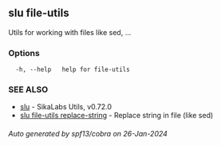 ## slu file-utils

Utils for working with files like sed, ...

### Options

```
  -h, --help   help for file-utils
```

### SEE ALSO

* [slu](slu.md)	 - SikaLabs Utils, v0.72.0
* [slu file-utils replace-string](slu_file-utils_replace-string.md)	 - Replace string in file (like sed)

###### Auto generated by spf13/cobra on 26-Jan-2024

